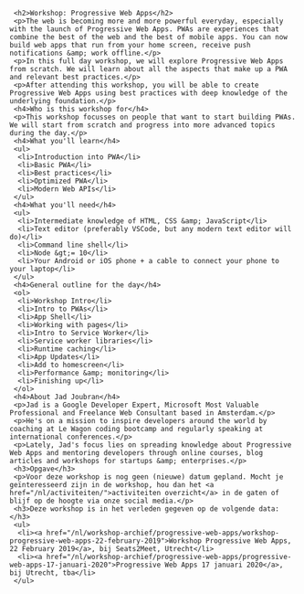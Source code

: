      <h2>Workshop: Progressive Web Apps</h2>
     <p>The web is becoming more and more powerful everyday, especially with the launch of Progressive Web Apps. PWAs are experiences that combine the best of the web and the best of mobile apps. You can now build web apps that run from your home screen, receive push notifications &amp; work offline.</p>
     <p>In this full day workshop, we will explore Progressive Web Apps from scratch. We will learn about all the aspects that make up a PWA and relevant best practices.</p>
     <p>After attending this workshop, you will be able to create Progressive Web Apps using best practices with deep knowledge of the underlying foundation.</p>
     <h4>Who is this workshop for</h4>
     <p>This workshop focusses on people that want to start building PWAs. We will start from scratch and progress into more advanced topics during the day.</p>
     <h4>What you'll learn</h4>
     <ul>
      <li>Introduction into PWA</li>
      <li>Basic PWA</li>
      <li>Best practices</li>
      <li>Optimized PWA</li>
      <li>Modern Web APIs</li>
     </ul>
     <h4>What you'll need</h4>
     <ul>
      <li>Intermediate knowledge of HTML, CSS &amp; JavaScript</li>
      <li>Text editor (preferably VSCode, but any modern text editor will do)</li>
      <li>Command line shell</li>
      <li>Node &gt;= 10</li>
      <li>Your Android or iOS phone + a cable to connect your phone to your laptop</li>
     </ul>
     <h4>General outline for the day</h4>
     <ol>
      <li>Workshop Intro</li>
      <li>Intro to PWAs</li>
      <li>App Shell</li>
      <li>Working with pages</li>
      <li>Intro to Service Worker</li>
      <li>Service worker libraries</li>
      <li>Runtime caching</li>
      <li>App Updates</li>
      <li>Add to homescreen</li>
      <li>Performance &amp; monitoring</li>
      <li>Finishing up</li>
     </ol>
     <h4>About Jad Joubran</h4>
     <p>Jad is a Google Developer Expert, Microsoft Most Valuable Professional and Freelance Web Consultant based in Amsterdam.</p>
     <p>He's on a mission to inspire developers around the world by coaching at Le Wagon coding bootcamp and regularly speaking at international conferences.</p>
     <p>Lately, Jad's focus lies on spreading knowledge about Progressive Web Apps and mentoring developers through online courses, blog articles and workshops for startups &amp; enterprises.</p>
     <h3>Opgave</h3>
     <p>Voor deze workshop is nog geen (nieuwe) datum gepland. Mocht je geïnteresseerd zijn in de workshop, hou dan het <a href="/nl/activiteiten/">activiteiten overzicht</a> in de gaten of blijf op de hoogte via onze social media.</p>
     <h3>Deze workshop is in het verleden gegeven op de volgende data: </h3>
     <ul>
      <li><a href="/nl/workshop-archief/progressive-web-apps/workshop-progressive-web-apps-22-february-2019">Workshop Progressive Web Apps, 22 February 2019</a>, bij Seats2Meet, Utrecht</li>
      <li><a href="/nl/workshop-archief/progressive-web-apps/progressive-web-apps-17-januari-2020">Progressive Web Apps 17 januari 2020</a>, bij Utrecht, tba</li>
     </ul>
